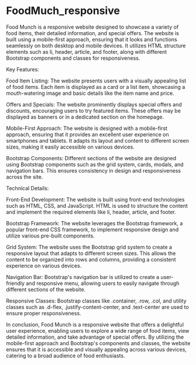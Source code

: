 ﻿# FoodMuch_responsive
[LIVE NOW]:(https:manishfoodweb.ccbp.tech)




Food Munch is a responsive website designed to showcase a variety of food items, their detailed information, and special offers. The website is built using a mobile-first approach, ensuring that it looks and functions seamlessly on both desktop and mobile devices. It utilizes HTML structure elements such as li, header, article, and footer, along with different Bootstrap components and classes for responsiveness.

Key Features:

Food Item Listing: The website presents users with a visually appealing list of food items. Each item is displayed as a card or a list item, showcasing a mouth-watering image and basic details like the item name and price.

Offers and Specials: The website prominently displays special offers and discounts, encouraging users to try featured items. These offers may be displayed as banners or in a dedicated section on the homepage.

Mobile-First Approach: The website is designed with a mobile-first approach, ensuring that it provides an excellent user experience on smartphones and tablets. It adapts its layout and content to different screen sizes, making it easily accessible on various devices.

Bootstrap Components: Different sections of the website are designed using Bootstrap components such as the grid system, cards, modals, and navigation bars. This ensures consistency in design and responsiveness across the site.


Technical Details:

Front-End Development: The website is built using front-end technologies such as HTML, CSS, and JavaScript. HTML is used to structure the content and implement the required elements like li, header, article, and footer.

Bootstrap Framework: The website leverages the Bootstrap framework, a popular front-end CSS framework, to implement responsive design and utilize various pre-built components.

Grid System: The website uses the Bootstrap grid system to create a responsive layout that adapts to different screen sizes. This allows the content to be organized into rows and columns, providing a consistent experience on various devices.

Navigation Bar: Bootstrap's navigation bar is utilized to create a user-friendly and responsive menu, allowing users to easily navigate through different sections of the website.

Responsive Classes: Bootstrap classes like .container, .row, .col, and utility classes such as .d-flex, .justify-content-center, and .text-center are used to ensure proper responsiveness.

In conclusion, Food Munch is a responsive website that offers a delightful user experience, enabling users to explore a wide range of food items, view detailed information, and take advantage of special offers. By utilizing the mobile-first approach and Bootstrap's components and classes, the website ensures that it is accessible and visually appealing across various devices, catering to a broad audience of food enthusiasts.
